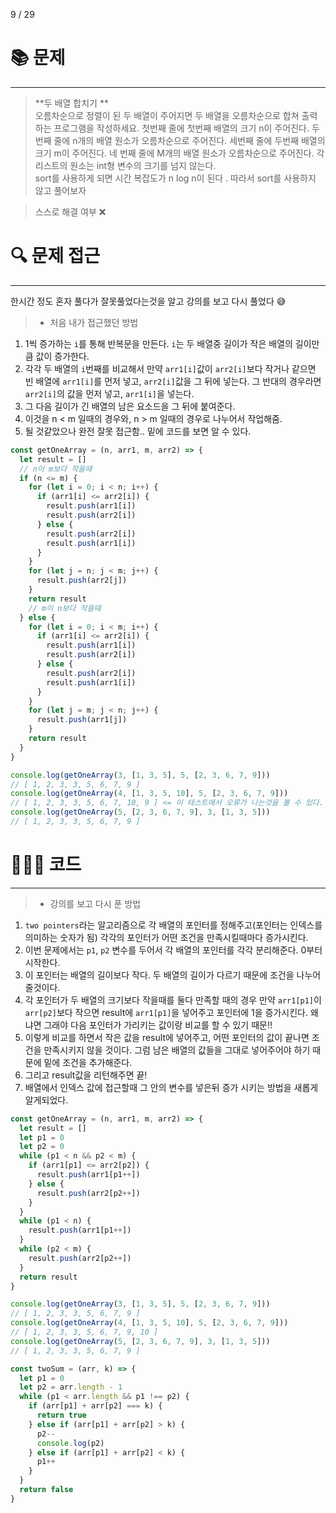 9 / 29

# 📚 문제

---

> **두 배열 합치기 **<br>
> 오름차순으로 정렬이 된 두 배열이 주어지면 두 배열을 오름차순으로 합쳐 출력하는 프로그램을 작성하세요. 첫번째 줄에 첫번째 배열의 크기 n이 주어진다. 두번째 줄에 n개의 배열 원소가 오름차순으로 주어진다. 세번째 줄에 두번째 배열의 크기 m이 주어진다.
> 네 번째 줄에 M개의 배열 원소가 오름차순으로 주어진다. 각 리스트의 원소는 int형 변수의 크기를 넘지 않는다.<br/>
> sort를 사용하게 되면 시간 복잡도가 n log n이 된다 . 따라서 sort를 사용하지 않고 풀어보자

> 스스로 해결 여부
> ❌

# 🔍 문제 접근

---

한시간 정도 혼자 풀다가 잘못풀었다는것을 알고 강의를 보고 다시 풀었다 😅

> - 처음 내가 접근했던 방법

1. 1씩 증가하는 `i`를 통해 반복문을 만든다. `i`는 두 배열중 길이가 작은 배열의 길이만큼 값이 증가한다.
2. 각각 두 배열의 `i`번째를 비교해서 만약 `arr1[i]`값이 `arr2[i]`보다 작거나 같으면 빈 배열에 `arr1[i]`를 먼저 넣고, `arr2[i]`값을 그 뒤에 넣는다. 그 반대의 경우라면 `arr2[i]`의 값을 먼저 넣고, `arr1[i]`을 넣는다.
3. 그 다음 길이가 긴 배열의 남은 요소드을 그 뒤에 붙여준다.
4. 이것을 n < m 일때의 경우와, n > m 일때의 경우로 나누어서 작업해줌.
5. 될 것같았으나 완전 잘못 접근함.. 밑에 코드를 보면 알 수 있다.

```javascript
const getOneArray = (n, arr1, m, arr2) => {
  let result = []
  // n이 m보다 작을때
  if (n <= m) {
    for (let i = 0; i < n; i++) {
      if (arr1[i] <= arr2[i]) {
        result.push(arr1[i])
        result.push(arr2[i])
      } else {
        result.push(arr2[i])
        result.push(arr1[i])
      }
    }
    for (let j = n; j < m; j++) {
      result.push(arr2[j])
    }
    return result
    // m이 n보다 작을때
  } else {
    for (let i = 0; i < m; i++) {
      if (arr1[i] <= arr2[i]) {
        result.push(arr1[i])
        result.push(arr2[i])
      } else {
        result.push(arr2[i])
        result.push(arr1[i])
      }
    }
    for (let j = m; j < n; j++) {
      result.push(arr1[j])
    }
    return result
  }
}

console.log(getOneArray(3, [1, 3, 5], 5, [2, 3, 6, 7, 9]))
// [ 1, 2, 3, 3, 5, 6, 7, 9 ]
console.log(getOneArray(4, [1, 3, 5, 10], 5, [2, 3, 6, 7, 9]))
// [ 1, 2, 3, 3, 5, 6, 7, 10, 9 ] <= 이 테스트에서 오류가 나는것을 볼 수 있다.
console.log(getOneArray(5, [2, 3, 6, 7, 9], 3, [1, 3, 5]))
// [ 1, 2, 3, 3, 5, 6, 7, 9 ]
```

# 👩🏻‍💻 코드

---

> - 강의를 보고 다시 푼 방법

1. `two pointers`라는 알고리즘으로 각 배열의 포인터를 정해주고(포인터는 인덱스를 의미하는 숫자가 됨) 각각의 포인터가 어떤 조건을 만족시킬때마다 증가시킨다.
2. 이번 문제에서는 `p1`, `p2` 변수를 두어서 각 배열의 포인터를 각각 분리해준다. 0부터 시작한다.
3. 이 포인터는 배열의 길이보다 작다. 두 배열의 길이가 다르기 때문에 조건을 나누어줄것이다.
4. 각 포인터가 두 배열의 크기보다 작을때를 둘다 만족할 때의 경우 만약 `arr1[p1]`이 `arr[p2]`보다 작으면 result에 `arr1[p1]`을 넣어주고 포인터에 1을 증가시킨다. 왜냐면 그래야 다음 포인터가 가리키는 값이랑 비교를 할 수 있기 때문!!
5. 이렇게 비교를 하면서 작은 값을 result에 넣어주고, 어떤 포인터의 값이 끝나면 조건을 만족시키지 않을 것이다. 그럼 남은 배열의 값들을 그대로 넣어주어야 하기 때문에 밑에 조건을 추가해준다.
6. 그리고 result값을 리턴해주면 끝!
7. 배열에서 인덱스 값에 접근할때 그 안의 변수를 넣은뒤 증가 시키는 방법을 새롭게 알게되었다.

```javascript
const getOneArray = (n, arr1, m, arr2) => {
  let result = []
  let p1 = 0
  let p2 = 0
  while (p1 < n && p2 < m) {
    if (arr1[p1] <= arr2[p2]) {
      result.push(arr1[p1++])
    } else {
      result.push(arr2[p2++])
    }
  }
  while (p1 < n) {
    result.push(arr1[p1++])
  }
  while (p2 < m) {
    result.push(arr2[p2++])
  }
  return result
}

console.log(getOneArray(3, [1, 3, 5], 5, [2, 3, 6, 7, 9]))
// [ 1, 2, 3, 3, 5, 6, 7, 9 ]
console.log(getOneArray(4, [1, 3, 5, 10], 5, [2, 3, 6, 7, 9]))
// [ 1, 2, 3, 3, 5, 6, 7, 9, 10 ]
console.log(getOneArray(5, [2, 3, 6, 7, 9], 3, [1, 3, 5]))
// [ 1, 2, 3, 3, 5, 6, 7, 9 ]
```

```javascript
const twoSum = (arr, k) => {
  let p1 = 0
  let p2 = arr.length - 1
  while (p1 < arr.length && p1 !== p2) {
    if (arr[p1] + arr[p2] === k) {
      return true
    } else if (arr[p1] + arr[p2] > k) {
      p2--
      console.log(p2)
    } else if (arr[p1] + arr[p2] < k) {
      p1++
    }
  }
  return false
}
```
